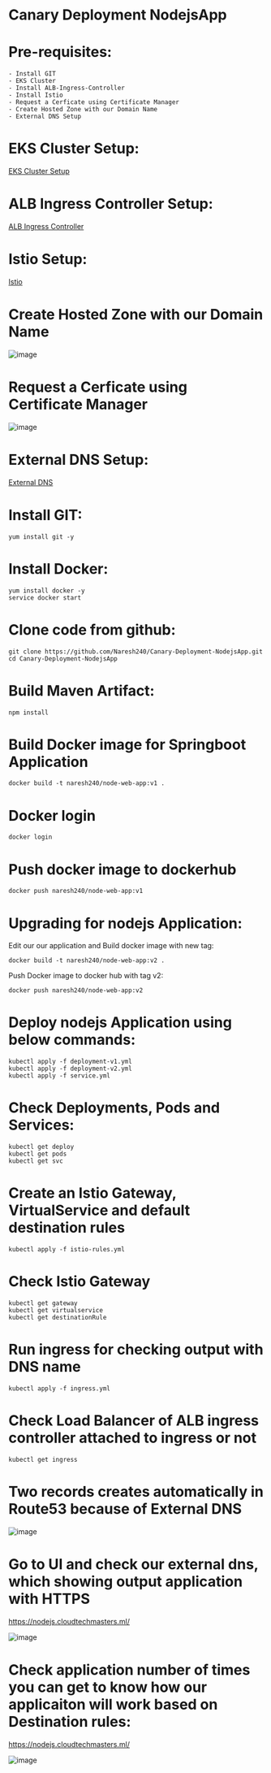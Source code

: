 # Canary Deployment NodejsApp

# Pre-requisites:
    - Install GIT
    - EKS Cluster
    - Install ALB-Ingress-Controller
    - Install Istio
    - Request a Cerficate using Certificate Manager
    - Create Hosted Zone with our Domain Name
    - External DNS Setup
# EKS Cluster Setup:
  [EKS Cluster Setup](https://github.com/Naresh240/eks-cluster-setup/blob/main/README.md)
# ALB Ingress Controller Setup:
  [ALB Ingress Controller](https://github.com/Naresh240/ALB-Ingress-Controller-Setup/blob/main/README.md)
# Istio Setup:
  [Istio](https://github.com/Naresh240/Istio-Installation.git)
# Create Hosted Zone with our Domain Name
![image](https://user-images.githubusercontent.com/58024415/94990966-7e2fd380-059d-11eb-8285-a82353f38c1a.png)
# Request a Cerficate using Certificate Manager
![image](https://user-images.githubusercontent.com/58024415/94990930-301ad000-059d-11eb-9c5d-8ee47d494f82.png)
# External DNS Setup:
  [External DNS](https://github.com/Naresh240/External-DNS-Setup-Kubernetes/tree/main)
# Install GIT:
    yum install git -y
# Install Docker:
    yum install docker -y
    service docker start
# Clone code from github:
    git clone https://github.com/Naresh240/Canary-Deployment-NodejsApp.git
    cd Canary-Deployment-NodejsApp
# Build Maven Artifact:
    npm install
# Build Docker image for Springboot Application
    docker build -t naresh240/node-web-app:v1 .
# Docker login
    docker login
# Push docker image to dockerhub
    docker push naresh240/node-web-app:v1
# Upgrading for nodejs Application:
Edit our our application and Build docker image with new tag:
    
    docker build -t naresh240/node-web-app:v2 .

Push Docker image to docker hub with tag v2:

    docker push naresh240/node-web-app:v2
# Deploy nodejs Application using below commands:
    kubectl apply -f deployment-v1.yml
    kubectl apply -f deployment-v2.yml
    kubectl apply -f service.yml
# Check Deployments, Pods and Services:
    kubectl get deploy
    kubectl get pods
    kubectl get svc
# Create an Istio Gateway, VirtualService and default destination rules
    kubectl apply -f istio-rules.yml
# Check Istio Gateway
    kubectl get gateway
    kubectl get virtualservice
    kubectl get destinationRule
# Run ingress for checking output with DNS name
    kubectl apply -f ingress.yml
# Check Load Balancer of ALB ingress controller attached to ingress or not
    kubectl get ingress
# Two records creates automatically in Route53 because of External DNS
![image](https://user-images.githubusercontent.com/68885738/95646444-31408580-0ae6-11eb-84c6-5181a322dd45.png)
# Go to UI and check our external dns, which showing output application with HTTPS
  https://nodejs.cloudtechmasters.ml/
  
![image](https://user-images.githubusercontent.com/58024415/95006082-dc040000-061d-11eb-8fd6-da6c80216c54.png)  
# Check application number of times you can get to know how our applicaiton will work based on Destination rules:
  https://nodejs.cloudtechmasters.ml/
  
![image](https://user-images.githubusercontent.com/58024415/95006177-0a360f80-061f-11eb-9b58-02376f1cd9e4.png)

